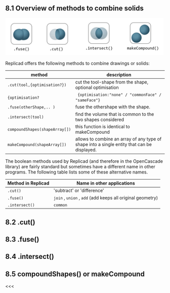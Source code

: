 ## 8.1 Overview of methods to combine solids

<img src="https://github.com/raydeleu/ReplicadManual/blob/main/images/booleans-icons.png" width="500"> 

Replicad offers the following methods to combine drawings or solids: 

| method                           | description                                                      |
| ---------------------------------|------------------------------------------------------------------|
|`.cut(tool,{optimisation?})`     | cut the tool-shape from the shape, optional optimisation         |  
|`{optimisation?`                |` {optimisation:"none" / "commonFace" / "sameFace"}`              |
|`.fuse(otherShape,.. )`          | fuse the othershape with the shape.                              | 
|`.intersect(tool) `              | find the volume that is common to the two shapes considered      |
|`compoundShapes(shapeArray[])`   | this function is identical to makeCompound                       |
|`makeCompound(shapeArray[])`     | allows to combine an array of any type of shape into a single entity that can be displayed.|   

The boolean methods used by Replicad (and therefore in the OpenCascade library) are fairly standard but sometimes have a different name in other programs. The following table lists some of these alternative names. 

| Method in Replicad               | Name in other applications                                      |
|----------------------------------|-----------------------------------------------------------------|
| `.cut()`                         | 'subtract' or 'difference'                                      | 
| `.fuse()`                        | `join` , `union` , `add` (add keeps all original geometry)      |                 
| `.intersect()`                   | `common`                                                        |   

## 8.2 .cut()




## 8.3 .fuse()




## 8.4 .intersect()




## 8.5 compoundShapes() or makeCompound




<<<
